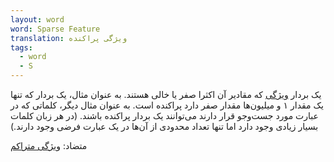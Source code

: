 ```yaml
---
layout: word
word: Sparse Feature
translation: ویژگی پراکنده
tags:
  - word
  - S
---
```

یک بردار [ویژگی](/F/feature) که مقادیر آن اکثرا صفر یا خالی هستند. به عنوان مثال، یک بردار که تنها یک مقدار ۱ و میلیون‌ها مقدار صفر دارد پراکنده است. به عنوان مثال دیگر، کلماتی که در عبارت مورد جست‌و‌جو قرار دارند می‌توانند یک بردار پراکنده باشند. (در هر زبان کلمات بسیار زیادی وجود دارد اما تنها تعداد محدودی از آن‌ها در یک عبارت فرضی وجود دارند.)

متضاد: [ویژگی متراکم](/D/dense_feature)